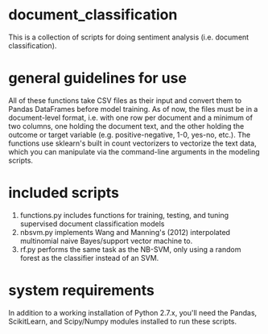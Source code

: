 # document_classification
This is a collection of scripts for doing sentiment analysis (i.e. document classification). 

# general guidelines for use
All of these functions take CSV files as their input and convert them to Pandas DataFrames before model training. As of now, the files must be in a document-level format, i.e. with one row per document and a minimum of two columns, one holding the document text, and the other holding the outcome or target variable (e.g. positive-negative, 1-0, yes-no, etc.). The functions use sklearn's built in count vectorizers to vectorize the text data, which you can manipulate via the command-line arguments in the modeling scripts.    

# included scripts
  1. functions.py includes functions for training, testing, and tuning supervised document classification models
  2. nbsvm.py implements Wang and Manning's (2012) interpolated multinomial naive Bayes/support vector machine to.
  3. rf.py performs the same task as the NB-SVM, only using a random forest as the classifier instead of an SVM.

# system requirements
In addition to a working installation of Python 2.7.x, you'll need the Pandas, ScikitLearn, and Scipy/Numpy modules installed to run these scripts. 

